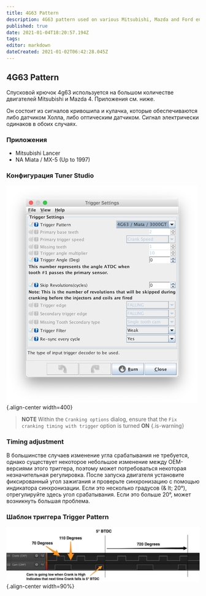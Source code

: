 ```yaml
---
title: 4G63 Pattern
description: 4G63 pattern used on various Mitsubishi, Mazda and Ford engines
published: true
date: 2021-01-04T18:20:57.194Z
tags: 
editor: markdown
dateCreated: 2021-01-02T06:42:28.045Z
---
```


## 4G63 Pattern
Спусковой крючок 4g63 используется на большом количестве двигателей Mitsubishi и Mazda 4. Приложения см. ниже.

Он состоит из сигналов кривошипа и кулачка, которые обеспечиваются либо датчиком Холла, либо оптическим датчиком. Сигнал электрически одинаков в обоих случаях.

### Приложения

- Mitsubishi Lancer
- NA Miata / MX-5 (Up to 1997)

### Конфигурация Tuner Studio

![4g63_triggerconfig.png](/img/decoders/4g63_triggerconfig.png){.align-center width=400}

> **NOTE** Within the `Cranking options` dialog, ensure that the `Fix cranking timing with trigger` option is turned **ON**
{.is-warning}


### Timing adjustment

В большинстве случаев изменение угла срабатывания не требуется, однако существует некоторое небольшое изменение между OEM-версиями этого триггера, поэтому может потребоваться некоторая незначительная регулировка. После запуска двигателя установите фиксированный угол зажигания и проверьте синхронизацию с помощью индикатора синхронизации. Если это несколько градусов (& lt; 20°), отрегулируйте здесь угол срабатывания. Если это больше 20°, может возникнуть большая проблема.

### Шаблон триггера Trigger Pattern

![4g63_trace.png](/img/decoders/4g63_trace.png){.align-center width=90%}